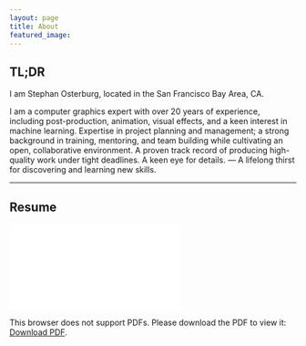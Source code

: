 ```yaml
---
layout: page
title: About
featured_image:
---
```


## TL;DR
I am Stephan Osterburg, located in the San Francisco Bay Area, CA.

I am a computer graphics expert with over 20 years of experience, including post-production, animation, visual effects, and a keen interest in machine learning. Expertise in project planning and management; a strong background in training, mentoring, and team building while cultivating an open, collaborative environment. A proven track record of producing high-quality work under tight deadlines. A keen eye for details. — A lifelong thirst for discovering and learning new skills.

---

## Resume

<object data="assets/data/posts/2019/StephanOsterburg_Resume2020.pdf" type="application/pdf" width="700px" height="960px">
    <embed src="assets/data/posts/2019/StephanOsterburg_Resume2020.pdf">
        <p>This browser does not support PDFs. Please download the PDF to view it: <a href="assets/data/posts/2019/StephanOsterburg_Resume2020.pdf">Download PDF</a>.</p>
    </embed>
</object>
